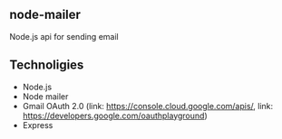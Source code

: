 ## node-mailer
Node.js api for sending email

## Technoligies
  - Node.js
  - Node mailer
  - Gmail OAuth 2.0 (link: https://console.cloud.google.com/apis/, link: https://developers.google.com/oauthplayground)
  - Express
